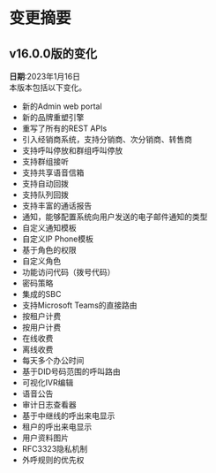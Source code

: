 # 变更摘要
## v16.0.0版的变化
**日期**:2023年1月16日  
本版本包括以下变化。   
+ 新的Admin web portal
+ 新的品牌重塑引擎  
+ 重写了所有的REST APIs  
+ 引入经销商系统，支持分销商、次分销商、转售商  
+ 支持呼叫停放和群组呼叫停放  
+ 支持群组接听  
+ 支持共享语音信箱  
+ 支持自动回拨  
+ 支持队列回拨  
+ 支持丰富的通话报告  
+ 通知，能够配置系统向用户发送的电子邮件通知的类型  
+ 自定义通知模板  
+ 自定义IP Phone模板  
+ 基于角色的权限  
+ 自定义角色  
+ 功能访问代码（拨号代码）  
+ 密码策略  
+ 集成的SBC  
+ 支持Microsoft Teams的直接路由  
+ 按租户计费  
+ 按用户计费  
+ 在线收费  
+ 离线收费  
+ 每天多个办公时间  
+ 基于DID号码范围的呼叫路由  
+ 可视化IVR编辑  
+ 语音公告  
+ 审计日志查看器  
+ 基于中继线的呼出来电显示  
+ 租户的呼出来电显示
+ 用户资料图片  
+ RFC3323隐私机制  
+ 外呼规则的优先权  
